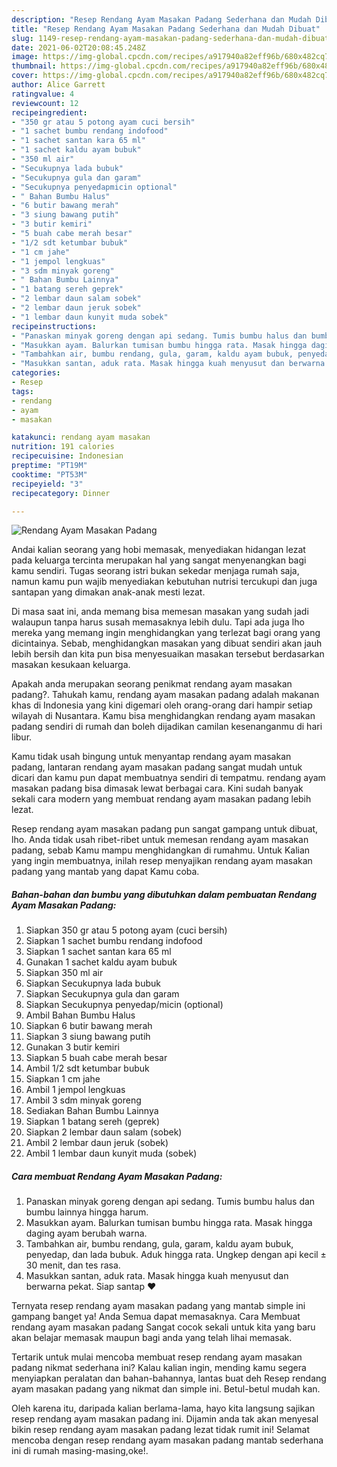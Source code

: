 ```yaml
---
description: "Resep Rendang Ayam Masakan Padang Sederhana dan Mudah Dibuat"
title: "Resep Rendang Ayam Masakan Padang Sederhana dan Mudah Dibuat"
slug: 1149-resep-rendang-ayam-masakan-padang-sederhana-dan-mudah-dibuat
date: 2021-06-02T20:08:45.248Z
image: https://img-global.cpcdn.com/recipes/a917940a82eff96b/680x482cq70/rendang-ayam-masakan-padang-foto-resep-utama.jpg
thumbnail: https://img-global.cpcdn.com/recipes/a917940a82eff96b/680x482cq70/rendang-ayam-masakan-padang-foto-resep-utama.jpg
cover: https://img-global.cpcdn.com/recipes/a917940a82eff96b/680x482cq70/rendang-ayam-masakan-padang-foto-resep-utama.jpg
author: Alice Garrett
ratingvalue: 4
reviewcount: 12
recipeingredient:
- "350 gr atau 5 potong ayam cuci bersih"
- "1 sachet bumbu rendang indofood"
- "1 sachet santan kara 65 ml"
- "1 sachet kaldu ayam bubuk"
- "350 ml air"
- "Secukupnya lada bubuk"
- "Secukupnya gula dan garam"
- "Secukupnya penyedapmicin optional"
- " Bahan Bumbu Halus"
- "6 butir bawang merah"
- "3 siung bawang putih"
- "3 butir kemiri"
- "5 buah cabe merah besar"
- "1/2 sdt ketumbar bubuk"
- "1 cm jahe"
- "1 jempol lengkuas"
- "3 sdm minyak goreng"
- " Bahan Bumbu Lainnya"
- "1 batang sereh geprek"
- "2 lembar daun salam sobek"
- "2 lembar daun jeruk sobek"
- "1 lembar daun kunyit muda sobek"
recipeinstructions:
- "Panaskan minyak goreng dengan api sedang. Tumis bumbu halus dan bumbu lainnya hingga harum."
- "Masukkan ayam. Balurkan tumisan bumbu hingga rata. Masak hingga daging ayam berubah warna."
- "Tambahkan air, bumbu rendang, gula, garam, kaldu ayam bubuk, penyedap, dan lada bubuk. Aduk hingga rata. Ungkep dengan api kecil ± 30 menit, dan tes rasa."
- "Masukkan santan, aduk rata. Masak hingga kuah menyusut dan berwarna pekat. Siap santap ❤"
categories:
- Resep
tags:
- rendang
- ayam
- masakan

katakunci: rendang ayam masakan 
nutrition: 191 calories
recipecuisine: Indonesian
preptime: "PT19M"
cooktime: "PT53M"
recipeyield: "3"
recipecategory: Dinner

---
```



![Rendang Ayam Masakan Padang](https://img-global.cpcdn.com/recipes/a917940a82eff96b/680x482cq70/rendang-ayam-masakan-padang-foto-resep-utama.jpg)

Andai kalian seorang yang hobi memasak, menyediakan hidangan lezat pada keluarga tercinta merupakan hal yang sangat menyenangkan bagi kamu sendiri. Tugas seorang istri bukan sekedar menjaga rumah saja, namun kamu pun wajib menyediakan kebutuhan nutrisi tercukupi dan juga santapan yang dimakan anak-anak mesti lezat.

Di masa  saat ini, anda memang bisa memesan masakan yang sudah jadi walaupun tanpa harus susah memasaknya lebih dulu. Tapi ada juga lho mereka yang memang ingin menghidangkan yang terlezat bagi orang yang dicintainya. Sebab, menghidangkan masakan yang dibuat sendiri akan jauh lebih bersih dan kita pun bisa menyesuaikan masakan tersebut berdasarkan masakan kesukaan keluarga. 



Apakah anda merupakan seorang penikmat rendang ayam masakan padang?. Tahukah kamu, rendang ayam masakan padang adalah makanan khas di Indonesia yang kini digemari oleh orang-orang dari hampir setiap wilayah di Nusantara. Kamu bisa menghidangkan rendang ayam masakan padang sendiri di rumah dan boleh dijadikan camilan kesenanganmu di hari libur.

Kamu tidak usah bingung untuk menyantap rendang ayam masakan padang, lantaran rendang ayam masakan padang sangat mudah untuk dicari dan kamu pun dapat membuatnya sendiri di tempatmu. rendang ayam masakan padang bisa dimasak lewat berbagai cara. Kini sudah banyak sekali cara modern yang membuat rendang ayam masakan padang lebih lezat.

Resep rendang ayam masakan padang pun sangat gampang untuk dibuat, lho. Anda tidak usah ribet-ribet untuk memesan rendang ayam masakan padang, sebab Kamu mampu menghidangkan di rumahmu. Untuk Kalian yang ingin membuatnya, inilah resep menyajikan rendang ayam masakan padang yang mantab yang dapat Kamu coba.

<!--inarticleads1-->

##### Bahan-bahan dan bumbu yang dibutuhkan dalam pembuatan Rendang Ayam Masakan Padang:

1. Siapkan 350 gr atau 5 potong ayam (cuci bersih)
1. Siapkan 1 sachet bumbu rendang indofood
1. Siapkan 1 sachet santan kara 65 ml
1. Gunakan 1 sachet kaldu ayam bubuk
1. Siapkan 350 ml air
1. Siapkan Secukupnya lada bubuk
1. Siapkan Secukupnya gula dan garam
1. Siapkan Secukupnya penyedap/micin (optional)
1. Ambil  Bahan Bumbu Halus
1. Siapkan 6 butir bawang merah
1. Siapkan 3 siung bawang putih
1. Gunakan 3 butir kemiri
1. Siapkan 5 buah cabe merah besar
1. Ambil 1/2 sdt ketumbar bubuk
1. Siapkan 1 cm jahe
1. Ambil 1 jempol lengkuas
1. Ambil 3 sdm minyak goreng
1. Sediakan  Bahan Bumbu Lainnya
1. Siapkan 1 batang sereh (geprek)
1. Siapkan 2 lembar daun salam (sobek)
1. Ambil 2 lembar daun jeruk (sobek)
1. Ambil 1 lembar daun kunyit muda (sobek)




<!--inarticleads2-->

##### Cara membuat Rendang Ayam Masakan Padang:

1. Panaskan minyak goreng dengan api sedang. Tumis bumbu halus dan bumbu lainnya hingga harum.
1. Masukkan ayam. Balurkan tumisan bumbu hingga rata. Masak hingga daging ayam berubah warna.
1. Tambahkan air, bumbu rendang, gula, garam, kaldu ayam bubuk, penyedap, dan lada bubuk. Aduk hingga rata. Ungkep dengan api kecil ± 30 menit, dan tes rasa.
1. Masukkan santan, aduk rata. Masak hingga kuah menyusut dan berwarna pekat. Siap santap ❤




Ternyata resep rendang ayam masakan padang yang mantab simple ini gampang banget ya! Anda Semua dapat memasaknya. Cara Membuat rendang ayam masakan padang Sangat cocok sekali untuk kita yang baru akan belajar memasak maupun bagi anda yang telah lihai memasak.

Tertarik untuk mulai mencoba membuat resep rendang ayam masakan padang nikmat sederhana ini? Kalau kalian ingin, mending kamu segera menyiapkan peralatan dan bahan-bahannya, lantas buat deh Resep rendang ayam masakan padang yang nikmat dan simple ini. Betul-betul mudah kan. 

Oleh karena itu, daripada kalian berlama-lama, hayo kita langsung sajikan resep rendang ayam masakan padang ini. Dijamin anda tak akan menyesal bikin resep rendang ayam masakan padang lezat tidak rumit ini! Selamat mencoba dengan resep rendang ayam masakan padang mantab sederhana ini di rumah masing-masing,oke!.

